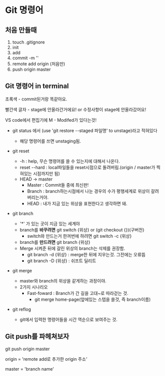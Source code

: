 # Git 명령어



## 처음 만들때

1. touch .gitignore
2. init
3. add
4. commit -m ''
5. remote add origin (처음만)
6. push origin master



## Git 명령어 in terminal

초록색 - commit된거랑 똑같아요.

빨간색 글자 - stage에 안올라간거에요! or 수정사항이 stage에 안올라갔어요!

VS code에서 편집기에 M - Modifed가 있다는것!



- git status 에서 (use 'git restore --staged 파일명' to unstage)라고 적혀있다

  - 해당 명령어를 쓰면 unstaging됨.

  

- git reset

  - -h : help, 무슨 명령어를 쓸 수 있는지에 대해서 나온다.
  - reset --hard : local파일들을 reset시점으로 돌려버림.(origin / master가 찍혀있는 시점까지만 됨)
  - HEAD -> master
    - Master : Commit들 중에 최신판!
    - Branch : branch하는시점에서 나눈 경우의 수가 평행세계로 위상이 갈려버리는거야.
    - HEAD : 내가 지금 있는 위상을 표현한다고 생각하면 돼.

- git branch

  - '*' 가 있는 곳이 지금 있는 세계야
  - branch를 **바꾸려면** git switch {위상} or (git checkout {})(구버전)
    - switch와 만드는거 한꺼번에 하려면 git switch -c {위상}
  - branch를 **만드려면** git branch {위상}
  - Merge 시켜준 뒤에 갈린 위상의 branch는 삭제를 권장함.
    - git branch -d {위상} : merge한 뒤에 지우는것. 그전에는 오류뜸
    - git branch -D {위상} : 쉬프트 딜리트

- git merge

  - master와 branch의 위상을 같게하는 과정이야.
  - 2가지 시나리오
    - Fast-foward : Branch가 간 길을 고대~로 따라걷는 것.
      - git merge home-page(앞에있는 스텝을 쓸것, 즉 branch이름)

- git reflog 

  - git에서 입력한 명령어들을 시간 역순으로 보여주는 것.



## Git push를 파헤쳐보자

git push origin master



origin = 'remote add로 추가한 origin 주소'

master = 'branch name'







